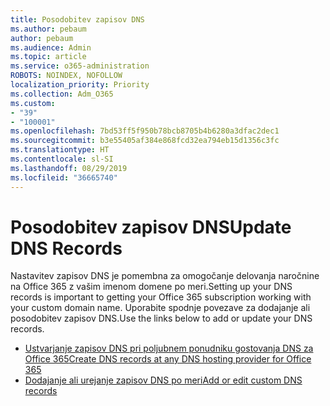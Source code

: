 ```yaml
---
title: Posodobitev zapisov DNS
ms.author: pebaum
author: pebaum
ms.audience: Admin
ms.topic: article
ms.service: o365-administration
ROBOTS: NOINDEX, NOFOLLOW
localization_priority: Priority
ms.collection: Adm_O365
ms.custom:
- "39"
- "100001"
ms.openlocfilehash: 7bd53ff5f950b78bcb8705b4b6280a3dfac2dec1
ms.sourcegitcommit: b3e55405af384e868fcd32ea794eb15d1356c3fc
ms.translationtype: HT
ms.contentlocale: sl-SI
ms.lasthandoff: 08/29/2019
ms.locfileid: "36665740"
---
```

# <a name="update-dns-records"></a><span data-ttu-id="424be-102">Posodobitev zapisov DNS</span><span class="sxs-lookup"><span data-stu-id="424be-102">Update DNS Records</span></span>

<span data-ttu-id="424be-103">Nastavitev zapisov DNS je pomembna za omogočanje delovanja naročnine na Office 365 z vašim imenom domene po meri.</span><span class="sxs-lookup"><span data-stu-id="424be-103">Setting up your DNS records is important to getting your Office 365 subscription working with your custom domain name.</span></span> <span data-ttu-id="424be-104">Uporabite spodnje povezave za dodajanje ali posodobitev zapisov DNS.</span><span class="sxs-lookup"><span data-stu-id="424be-104">Use the links below to add or update your DNS records.</span></span>
  
- [<span data-ttu-id="424be-105">Ustvarjanje zapisov DNS pri poljubnem ponudniku gostovanja DNS za Office 365</span><span class="sxs-lookup"><span data-stu-id="424be-105">Create DNS records at any DNS hosting provider for Office 365</span></span>](https://docs.microsoft.com/office365/admin/get-help-with-domains/create-dns-records-at-any-dns-hosting-provider)  
- [<span data-ttu-id="424be-106">Dodajanje ali urejanje zapisov DNS po meri</span><span class="sxs-lookup"><span data-stu-id="424be-106">Add or edit custom DNS records</span></span>](https://support.office.com/article/AF00A516-DD39-4EDA-AF3E-1EAF686C8DC9)